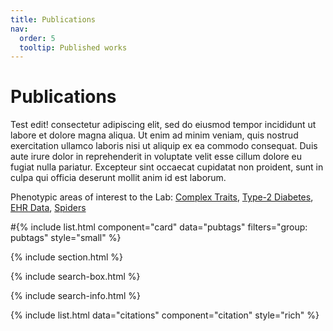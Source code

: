 ```yaml
---
title: Publications
nav:
  order: 5
  tooltip: Published works
---
```


# <i class="fa-solid fa-book-skull"></i>Publications

Test edit! consectetur adipiscing elit, sed do eiusmod tempor incididunt ut labore et dolore magna aliqua.
Ut enim ad minim veniam, quis nostrud exercitation ullamco laboris nisi ut aliquip ex ea commodo consequat.
Duis aute irure dolor in reprehenderit in voluptate velit esse cillum dolore eu fugiat nulla pariatur.
Excepteur sint occaecat cupidatat non proident, sunt in culpa qui officia deserunt mollit anim id est laborum.

Phenotypic areas of interest to the Lab: [Complex Traits](https://voightlab.com/research/?search=%22tag:%20Complex%20Traits%22), [Type-2 Diabetes](https://voightlab.com/research/?search=%22tag:%20Type-2%20Diabetes%22), [EHR Data](https://voightlab.com/research/?search=%22tag:%20EHR%20Data%22), [Spiders](https://voightlab.com/research/?search=%22tag:%20Spiders%22)

#{% include list.html component="card" data="pubtags" filters="group: pubtags" style="small" %}



{% include section.html %}

{% include search-box.html %}

{% include search-info.html %}

{% include list.html data="citations" component="citation" style="rich" %}
